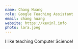 ```yaml
---
name: Chang Huang
role: Google Teaching Assistant
email: chang huang
website: https://kevinl.info
photo: lara.jpeg
---
```


I like teaching Computer Science!
